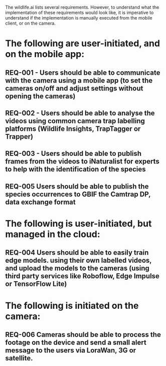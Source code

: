 The wildlife.ai lists several requirements. However, to understand what the implementation of these requirements would look like, it is imperative
to understand if the implementation is manually executed from the mobile client, or on the camera.

# The following are user-initiated, and on the mobile app:

## REQ-001 - Users should be able to communicate with the camera using a mobile app (to set the cameras on/off and adjust settings without opening the cameras) <br />
## REQ-002 - Users should be able to analyse the videos using common camera trap labelling platforms (Wildlife Insights, TrapTagger or Trapper) <br />
## REQ-003 - Users should be able to publish frames from the videos to iNaturalist for experts to help with the identification of the species <br />
## REQ-005 Users should be able to publish the species occurrences to GBIF the Camtrap DP, data exchange format <br />

# The following is user-initiated, but managed in the cloud:

## REQ-004 Users should be able to easily train edge models. using their own labelled videos, and upload the models to the cameras (using third party services like Roboflow, Edge Impulse or TensorFlow Lite) <br />

# The following is initiated on the camera:

## REQ-006 Cameras should be able to process the footage on the device and send a small alert message to the users via LoraWan, 3G or satellite. <br />